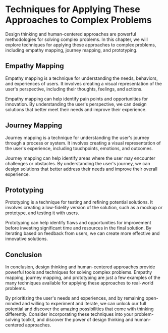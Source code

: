 # Techniques for Applying These Approaches to Complex Problems

Design thinking and human-centered approaches are powerful methodologies for solving complex problems. In this chapter, we will explore techniques for applying these approaches to complex problems, including empathy mapping, journey mapping, and prototyping.

Empathy Mapping
---------------

Empathy mapping is a technique for understanding the needs, behaviors, and experiences of users. It involves creating a visual representation of the user's perspective, including their thoughts, feelings, and actions.

Empathy mapping can help identify pain points and opportunities for innovation. By understanding the user's perspective, we can design solutions that better meet their needs and improve their experience.

Journey Mapping
---------------

Journey mapping is a technique for understanding the user's journey through a process or system. It involves creating a visual representation of the user's experience, including touchpoints, emotions, and outcomes.

Journey mapping can help identify areas where the user may encounter challenges or obstacles. By understanding the user's journey, we can design solutions that better address their needs and improve their overall experience.

Prototyping
-----------

Prototyping is a technique for testing and refining potential solutions. It involves creating a low-fidelity version of the solution, such as a mockup or prototype, and testing it with users.

Prototyping can help identify flaws and opportunities for improvement before investing significant time and resources in the final solution. By iterating based on feedback from users, we can create more effective and innovative solutions.

Conclusion
----------

In conclusion, design thinking and human-centered approaches provide powerful tools and techniques for solving complex problems. Empathy mapping, journey mapping, and prototyping are just a few examples of the many techniques available for applying these approaches to real-world problems.

By prioritizing the user's needs and experiences, and by remaining open-minded and willing to experiment and iterate, we can unlock our full potential and discover the amazing possibilities that come with thinking differently. Consider incorporating these techniques into your problem-solving toolkit, and discover the power of design thinking and human-centered approaches.
